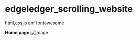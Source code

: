 # edgeledger_scrolling_website
html,css,js anf fontawesome

**Home page**
![image](https://user-images.githubusercontent.com/69325431/120936941-48447f80-c728-11eb-9f28-e06b69937fd3.png)
